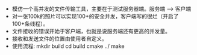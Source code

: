 - 模仿一个高并发的文件传输工具，主要在于测试服务器端。服务端 --> 客户端
- 对一张100k的照片可以实现100+的安全并发，客户端写的很烂（开启了100+条线程）。
- 文件接收的错误开始于客户端，也就是说服务端还有更高的并发量。
- 接收和发送文件的位置由使用者自定义。
- 使用流程:
mkdir build 
cd build
cmake ../
make
